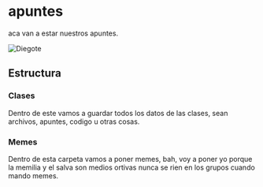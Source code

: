 # apuntes
aca van a estar nuestros apuntes.

![Diegote](https://media.tenor.com/ZHsIBXzjl-cAAAAC/diego-armando.gif)

## Estructura

### Clases
Dentro de este vamos a guardar todos los datos de las clases, sean archivos, apuntes, codigo u otras cosas.

### Memes
Dentro de esta carpeta vamos a poner memes, bah, voy a poner yo porque la memilia y el salva son medios ortivas nunca se rien en los grupos cuando mando memes.
